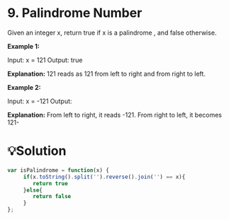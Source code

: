 
# 9. Palindrome Number
Given an integer x, return true if x is a 
palindrome
, and false otherwise.

**Example 1:**

Input: x = 121
Output: true

**Explanation:**
121 reads as 121 from left to right and from right to left.

**Example 2:**

Input: x = -121
Output: 

**Explanation:**
 From left to right, it reads -121. From right to left, it becomes 121-
# 💡Solution
```javascript
var isPalindrome = function(x) {
     if(x.toString().split('').reverse().join('') == x){
        return true
     }else{
        return false
     }
};
```
